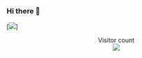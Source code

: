 ### Hi there 👋

<!--
**sucahyana/sucahyana** is a ✨ _special_ ✨ repository because its `README.md` (this file) appears on your GitHub profile.

Here are some ideas to get you started:

- 🔭 I’m currently working on ...
- 🌱 I’m currently learning ...
- 👯 I’m looking to collaborate on ...
- 🤔 I’m looking for help with ...
- 💬 Ask me about ...
- 📫 How to reach me: ...
- 😄 Pronouns: ...
- ⚡ Fun fact: ...
-->
[![](https://raw.githubusercontent.com/sucahyana/sucahyana/master/profile.gif)]
<p align="center"> 
  Visitor count<br>
  <img src="https://profile-counter.glitch.me/sucahyana/count.svg" />
</p>

